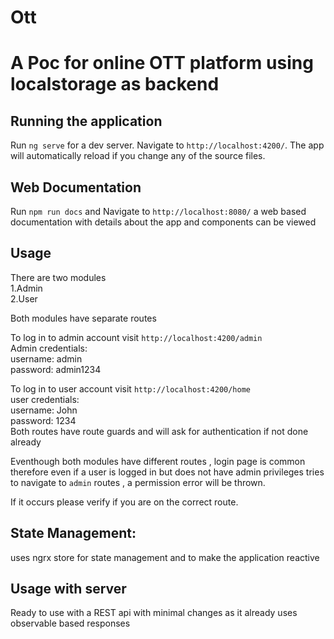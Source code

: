 # Ott

# A Poc for online OTT platform using localstorage as backend

## Running the application

Run `ng serve` for a dev server. Navigate to `http://localhost:4200/`. The app will automatically reload if you change any of the source files.


## Web Documentation
Run `npm run docs` and Navigate to `http://localhost:8080/` a web based documentation with details about the app and components can be viewed

## Usage
There are two modules\
1.Admin  
2.User

Both modules have separate routes  

To log in to admin account visit `http://localhost:4200/admin`  
Admin credentials:  
username: admin  
password: admin1234  

To log in to user account visit `http://localhost:4200/home`  
user credentials:  
username: John  
password: 1234  
Both routes have route guards and will ask for authentication if not done already

Eventhough both modules have different routes , login page is common therefore even if a user is logged in but does not have admin privileges tries to navigate to `admin` routes , a permission error will be thrown.  

If it occurs please verify if you are on the correct route.

## State Management:
uses ngrx store for state management and to make the application reactive

## Usage with server
Ready to use with a REST api with minimal changes as it already uses observable based responses

